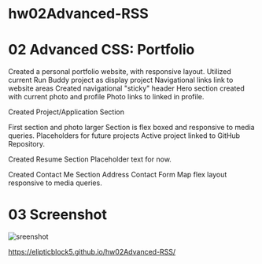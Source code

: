 # hw02Advanced-RSS
# 02 Advanced CSS: Portfolio

Created a personal portfolio website, with responsive layout.
Utilized current Run Buddy project as display project
Navigational links link to website areas
Created navigational "sticky" header
Hero section created with current photo and profile
Photo links to linked in profile. 

Created Project/Application Section

First section and photo larger
Section is flex boxed and responsive to media queries.
Placeholders for future projects
Active project linked to GitHub Repository.


Created Resume Section
Placeholder text for now.

Created Contact Me Section
Address
Contact Form
Map
flex layout responsive to media queries.

# 03 Screenshot

![sreenshot](../assets/images/capture.jpg)

https://elipticblock5.github.io/hw02Advanced-RSS/





